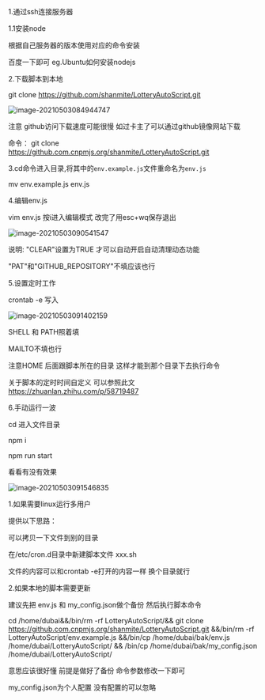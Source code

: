 1.通过ssh连接服务器

1.1安装node

根据自己服务器的版本使用对应的命令安装

百度一下即可     eg.Ubuntu如何安装nodejs

2.下载脚本到本地

git clone https://github.com/shanmite/LotteryAutoScript.git

![image-20210503084944747](./image_download.png)

注意 github访问下载速度可能很慢  如过卡主了可以通过github镜像网站下载

命令： git clone https://github.com.cnpmjs.org/shanmite/LotteryAutoScript.git



3.cd命令进入目录,将其中的`env.example.js`文件重命名为`env.js`

mv env.example.js  env.js

4.编辑env.js

vim env.js       按i进入编辑模式    改完了用esc+wq保存退出

![image-20210503090541547](./image-envjs.png)

说明: "CLEAR"设置为TRUE  才可以自动开启自动清理动态功能

"PAT"和"GITHUB_REPOSITORY"不填应该也行



5.设置定时工作

crontab -e   写入

![image-20210503091402159](./crontab.png)

SHELL 和 PATH照着填

MAILTO不填也行

注意HOME  后面跟脚本所在的目录       这样才能到那个目录下去执行命令

关于脚本的定时时间自定义 可以参照此文 https://zhuanlan.zhihu.com/p/58719487



6.手动运行一波

cd 进入文件目录

npm i

npm run start 

看看有没有效果

![image-20210503091546835](./image-start.png)



1.如果需要linux运行多用户 

提供以下思路：

可以拷贝一下文件到别的目录

在/etc/cron.d目录中新建脚本文件 xxx.sh

文件的内容可以和crontab -e打开的内容一样    换个目录就行

2.如果本地的脚本需要更新

建议先把 env.js 和 my_config.json做个备份  然后执行脚本命令

cd /home/dubai&&/bin/rm -rf LotteryAutoScript/&& git clone https://github.com.cnpmjs.org/shanmite/LotteryAutoScript.git &&/bin/rm -rf LotteryAutoScript/env.example.js &&/bin/cp  /home/dubai/bak/env.js /home/dubai/LotteryAutoScript/ && /bin/cp /home/dubai/bak/my_config.json  /home/dubai/LotteryAutoScript/

意思应该很好懂   前提是做好了备份  命令参数修改一下即可

my_config.json为个人配置 没有配置的可以忽略

